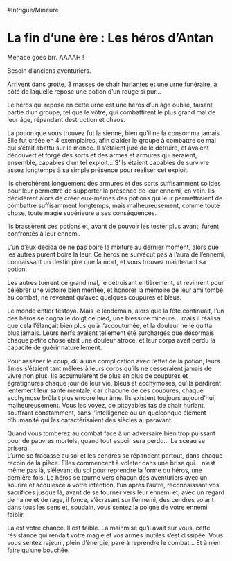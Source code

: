 #Intrigue/Mineure
# La fin d’une ère : Les héros d’Antan

Menace goes brr. AAAAH !

Besoin d’anciens aventuriers.

Arrivent dans grotte, 3 masses de chair hurlantes et une urne funéraire, à côté de laquelle repose une potion d’un rouge si pur…

  

Le héros qui repose en cette urne est une héros d’un âge oublié, faisant partie d’un groupe, tel que le vôtre, qui combattirent le plus grand mal de leur âge, répandant destruction et chaos.

  

La potion que vous trouvez fut la sienne, bien qu’il ne la consomma jamais. Elle fut créée en 4 exemplaires, afin d’aider le groupe à combattre ce mal qui s’était abattu sur le monde. Il s’étaient juré de le détruire, et avaient découvert et forgé des sorts et des armes et armures qui seraient, ensemble, capables d’un tel exploit… S’ils étaient capables de survivre assez longtemps à sa simple présence pour réaliser cet exploit.

Ils cherchèrent longuement des armures et des sorts suffisamment solides pour leur permettre de supporter la présence de leur ennemi, en vain. Ils décidèrent alors de créer eux-mêmes des potions qui leur permettraient de combattre suffisamment longtemps, mais malheureusement, comme toute chose, toute magie supérieure a ses conséquences.

Ils brassèrent ces potions et, avant de pouvoir les tester plus avant, furent confrontés à leur ennemi.

L’un d’eux décida de ne pas boire la mixture au dernier moment, alors que les autres purent boire la leur. Ce héros ne survécut pas à l’aura de l’ennemi, connaissant un destin pire que la mort, et vous trouvez maintenant sa potion.

Les autres tuèrent ce grand mal, le détruisant entièrement, et revinrent pour célébrer une victoire bien méritée, et honorer la mémoire de leur ami tombé au combat, ne revenant qu’avec quelques coupures et bleus.

Le monde entier festoya. Mais le lendemain, alors que la fête continuait, l’un des héros se cogna le doigt de pied, une blessure mineure… mais il réalisa que cela l’élançait bien plus qu’à l’accoutumée, et la douleur ne le quitta plus jamais. Leurs nerfs avaient tellement été surchargés que désormais chaque petite chose était une douleur atroce, et leur corps avait perdu la capacité de guérir naturellement.

Pour asséner le coup, dû à une complication avec l’effet de la potion, leurs âmes s’étaient tant mêlées à leurs corps qu’ils ne cesseraient jamais de vivre non plus. Ils accumulèrent de plus en plus de coupures et égratignures chaque jour de leur vie, bleus et ecchymoses, qu’ils perdirent lentement leur santé mentale, car chacune de ces coupures, chaque ecchymose brûlait plus encore leur âme. Ils existent toujours aujourd’hui, malheureusement. Vous les voyez, de pitoyables tas de chair hurlant, souffrant constamment, sans l’intelligence ou un quelconque élément d’humanité qui les caractérisaient des siècles auparavant.

  

Quand vous tomberez au combat face à un adversaire bien trop puissant pour de pauvres mortels, quand tout espoir sera perdu… Le sceau se brisera.  
L’urne se fracasse au sol et les cendres se répandent partout, dans chaque recoin de la pièce. Elles commencent à voleter dans une brise qui… n’est même pas là, s’élevant du sol pour reprendre la forme du héros, une dernière fois. Le héros se tourne vers chacun des aventuriers avec un sourire et acquiesce à votre intention, l’un après l’autre, reconnaissant vos sacrifices jusque là, avant de se tourner vers leur ennemi et, avec un regard de haine et de rage, il fonce, s’écrasant sur l’ennemi, des cendres volant dans tous les sens et, soudain, vous sentez la poigne de votre ennemi faiblir.

Là est votre chance. Il est faible. La mainmise qu’il avait sur vous, cette résistance qui rendait votre magie et vos armes inutiles s’est dissipée. Vous vous sentez rajeuni, plein d’énergie, paré à reprendre le combat… Et à n’en faire qu’une bouchée.